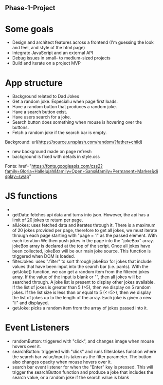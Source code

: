 ## Phase-1-Project

# Some goals
- Design and architect features across a frontend (I'm guessing the look and feel, and style of the html page)
- Integrate JavaScript and an external API
- Debug issues in small- to medium-sized projects
- Build and iterate on a project MVP

# App structure
- Background related to Dad Jokes
- Get a random joke. Especiallu when page first loads.
- Have a random button that produces a random joke.
- Have a search button exist.
- Have users search for a joke.
- Search button does something when mouse is hovering over the buttons.
- Fetch a random joke if the search bar is empty.

Background: url(https://source.unsplash.com/random/?father+child)
- new background made on page refresh
- background is fixed with details in style.css

Fonts: href="https://fonts.googleapis.com/css2?family=Gloria+Hallelujah&family=Open+Sans&family=Permanent+Marker&display=swap"

# JS functions

- 
- getData: fetches api data and turns into json. However, the api has a limit of 20 jokes to return per page.
- allJokes: uses fetched data and iterates through it. There is a maximum of 20 jokes provided per page, therefore to get all jokes, we must iterate through each page starting with "page = 1" as the passed element. With each iteration We then push jokes in the page into the "jokeBox" array. jokeBox array is declared at the top of the script. Once all jokes have been collected, jokeBox will be our main joke source. This function is triggered when DOM is loaded. 
- filterJokes: uses ".filter" to sort through jokeBox for jokes that include values that have been input into the search bar (i.e. pants). With the getJoke() function, we can get a random item from the filtered jokes array.
    If the value of the input is blank or "", then all jokes will be searched through. A joke list is present to display other jokes available. If the list of jokes is greater than 5 (>5), then we display on 5 random jokes. If the list size is less than or equal to 5 (<=5>), then we display the list of jokes up to the length of the array. Each joke is given a new "li" and displayed.
- getJoke: picks a random item from the array of jokes passed into it.

# Event Listeners
- randomButton: triggered with "click", and changes image when mouse hovers over it.
- searchButton: triggered with "click" and runs filterJokes function where the search bar value/input is taken as the filter parameter. The button also changes opacity when mouse hovers over it.
- search bar event listener for when the "Enter" key is pressed. This will trigger the searchButton function and produce a joke that includes the search value, or a random joke if the search value is blank